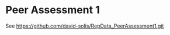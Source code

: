 Peer Assessment 1
=====================

See https://github.com/david-solis/RepData_PeerAssessment1.git